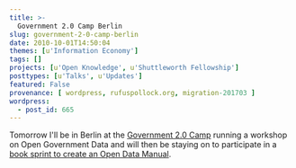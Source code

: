 ```yaml
---
title: >-
  Government 2.0 Camp Berlin
slug: government-2-0-camp-berlin
date: 2010-10-01T14:50:04
themes: [u'Information Economy']
tags: []
projects: [u'Open Knowledge', u'Shuttleworth Fellowship']
posttypes: [u'Talks', u'Updates']
featured: False
provenance: [ wordpress, rufuspollock.org, migration-201703 ]
wordpress:
  - post_id: 665
---
```


Tomorrow I'll be in Berlin at the [Government 2.0 Camp](http://www.gov20camp.de/english/) running a workshop on Open Government Data and will then be staying on to participate in a [book sprint to create an Open Data Manual](http://blog.okfn.org/2010/09/30/open-data-manual-book-sprint/).

